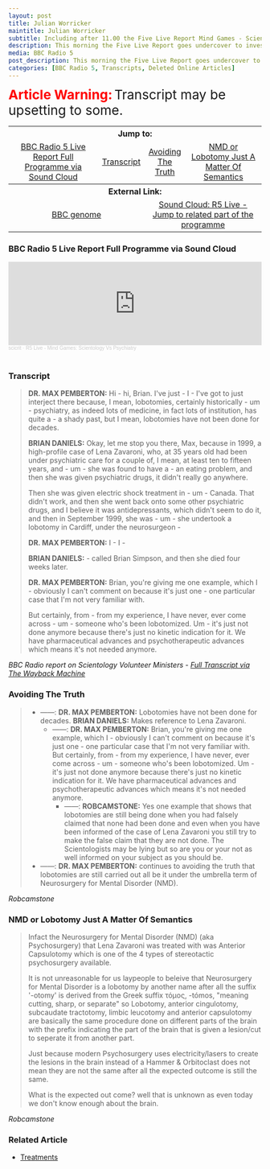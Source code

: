 ```yaml
---
layout: post
title: Julian Worricker
maintitle: Julian Worricker
subtitle: Including after 11.00 the Five Live Report Mind Games - Scientology versus Psychiatry
description: This morning the Five Live Report goes undercover to investigate how, from the London bombings to Ground Zero, Volunteer Ministers from Scientology travel the world providing what they claim is effective help in times of peril. a reference is made to lobotomy performed on Lena Zavaroni.
media: BBC Radio 5
post_description: This morning the Five Live Report goes undercover to investigate how, from the London bombings to Ground Zero, Volunteer Ministers from Scientology travel the world providing what they claim is effective help in times of peril. a reference is made to lobotomy performed on Lena Zavaroni.
categories: [BBC Radio 5, Transcripts, Deleted Online Articles]
---
```


<span style="color:#ff0000; font-weight:bold;font-size:26px;">Article Warning:</span> <span style="font-size:26px;">Transcript may be upsetting to some.</span>

<table style="text-align: center;">
<tr>
<th colspan="4">Jump to:</th>
</tr>

<tr>
<td><a href="#bbc-radio-5-live-report-full-programme-via-sound-cloud">BBC Radio 5 Live Report Full Programme via Sound Cloud</a></td>
<td><a href="#transcript">Transcript</a></td>
<td><a href="#avoiding-the-truth">Avoiding The Truth</a></td>
<td><a href="#nmd-or-lobotomy-just-a-matter-of-semantics">NMD or Lobotomy Just A Matter Of Semantics</a></td>
</tr>

<tr align="center">
<th colspan="4">External Link:</th>
</tr>

<tr>
<td colspan="2" width="50%"><a href="https://genome.ch.bbc.co.uk/schedules/radio5/2006-07-02#at-10.00">BBC genome</a></td>
<td colspan="2" width="50%"><a href="https://soundcloud.com/scicrit/r5-live-mind-games-scientology-vs-psychiatry#t=29:09">Sound Cloud: R5 Live - Jump to related part of the programme</a></td>
</tr>
</table>

### BBC Radio 5 Live Report Full Programme via Sound Cloud

<iframe width="100%" height="166" scrolling="no" frameborder="no" allow="autoplay" src="https://w.soundcloud.com/player/?url=https%3A//api.soundcloud.com/tracks/176381042&color=%23ff5500&auto_play=false&hide_related=false&show_comments=true&show_user=true&show_reposts=false&show_teaser=true"></iframe><div style="font-size: 10px; color: #cccccc;line-break: anywhere;word-break: normal;overflow: hidden;white-space: nowrap;text-overflow: ellipsis; font-family: Interstate,Lucida Grande,Lucida Sans Unicode,Lucida Sans,Garuda,Verdana,Tahoma,sans-serif;font-weight: 100;"><a href="https://soundcloud.com/scicrit" title="scicrit" target="_blank" style="color: #cccccc; text-decoration: none;">scicrit</a> · <a href="https://soundcloud.com/scicrit/r5-live-mind-games-scientology-vs-psychiatry" title="R5 Live - Mind Games: Scientology Vs Psychiatry" target="_blank" style="color: #cccccc; text-decoration: none;">R5 Live - Mind Games: Scientology Vs Psychiatry</a></div>

<br />

### Transcript
> **DR. MAX PEMBERTON:** Hi - hi, Brian. I've just - I - I've got to just
interject there because, I mean, lobotomies, certainly historically -
um - psychiatry, as indeed lots of medicine, in fact lots of
institution, has quite a - a shady past, but I mean, lobotomies have
not been done for decades.
>
> **BRIAN DANIELS:** Okay, let me stop you there, Max, because in 1999, a
high-profile case of Lena Zavaroni, who, at 35 years old had been under
psychiatric care for a couple of, I mean, at least ten to fifteen
years, and - um - she was found to have a - an eating problem, and then
she was given psychiatric drugs, it didn't really go anywhere.
>
> Then she was given electric shock treatment in - um - Canada. That
didn't work, and then she went back onto some other psychiatric drugs,
and I believe it was antidepressants, which didn't seem to do it, and
then in September 1999, she was - um - she undertook a lobotomy in
Cardiff, under the neurosurgeon -
>
> **DR. MAX PEMBERTON:** I - I -
>
> **BRIAN DANIELS:** - called Brian Simpson, and then she died four weeks
later.
>
> **DR. MAX PEMBERTON:** Brian, you're giving me one example, which I -
obviously I can't comment on because it's just one - one particular
case that I'm not very familiar with.
>
> But certainly, from - from my experience, I have never, ever come
across - um - someone who's been lobotomized. Um - it's just not done
anymore because there's just no kinetic indication for it. We have
pharmaceutical advances and psychotherapeutic advances which means it's
not needed anymore.

<cite>BBC Radio report on Scientology Volunteer Ministers - [Full Transcript via The Wayback Machine](https://web.archive.org/web/20181002180617/http://www.newsfrombree.co.uk/stolgy_25.htm)</cite>



### Avoiding The Truth
<blockquote>
<ul>
<li>——: <strong>DR. MAX PEMBERTON:</strong> Lobotomies have not been done for decades. <strong>BRIAN DANIELS:</strong> Makes reference to Lena Zavaroni.<ul>
<li>——: <strong>DR. MAX PEMBERTON:</strong> Brian, you're giving me one example, which I - obviously I can't comment on because it's just one - one particular case that I'm not very familiar with.
But certainly, from - from my experience, I have never, ever come across - um - someone who's been lobotomized. Um - it's just not done anymore because there's just no kinetic indication for it. We have pharmaceutical advances and psychotherapeutic advances which means it's not needed anymore.<ul>
<li>——: <strong>ROBCAMSTONE:</strong> Yes one example that shows that lobotomies are still being done when you had falsely claimed that none had been done and even when you have been informed of the case of Lena Zavaroni you still try to make the false claim that they are not done. The Scientologists may be lying but so are you or your not as well informed on your subject as you should be.</li></ul></li></ul></li>
<li>——: <strong>DR. MAX PEMBERTON:</strong> continues to avoiding the truth that lobotomies are still carried out all be it under the umbrella term of Neurosurgery for Mental Disorder (NMD).</li>
</ul>
</blockquote>

<cite>Robcamstone</cite>

### NMD or Lobotomy Just A Matter Of Semantics
> Infact the Neurosurgery for Mental Disorder (NMD) (aka Psychosurgery) that Lena Zavaroni was treated with was Anterior Capsulotomy which is one of the 4 types of stereotactic psychosurgery available.
>
> It is not unreasonable for us laypeople to beleive that Neurosurgery for Mental Disorder is a lobotomy by another name after all the suffix '-otomy' is derived from the Greek suffix τόμος, -tómos, "meaning cutting, sharp, or separate" so Lobotomy, anterior cingulotomy, subcaudate tractotomy, limbic leucotomy and anterior capsulotomy are basically the same procedure done on different parts of the brain with the prefix indicating the part of the brain that is given a lesion/cut to seperate it from another part.
>
> Just because modern Psychosurgery uses electricity/lasers to create the lesions in the brain instead of a Hammer & Orbitoclast does not mean they are not the same after all the expected outcome is still the same.
>
> What is the expected out come? well that is unknown as even today we don't know enough about the brain.

<cite>Robcamstone</cite>

### Related Article
* [Treatments](https://fanzoflenazavaroni.github.io/biography/lena-zavaroni#treatments)

